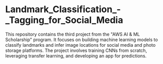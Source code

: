 # Landmark_Classification_-_Tagging_for_Social_Media
This repository contains the third project from the "AWS AI &amp; ML Scholarship" program. It focuses on building machine learning models to classify landmarks and infer image locations for social media and photo storage platforms. The project involves training CNNs from scratch, leveraging transfer learning, and developing an app for predictions.
